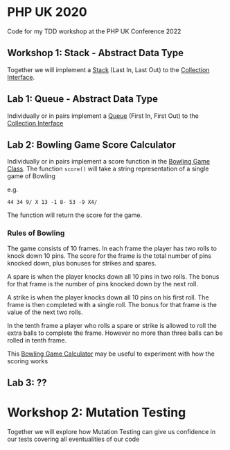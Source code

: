 # PHP UK 2020
Code for my TDD workshop at the PHP UK Conference 2022

## Workshop 1: Stack - Abstract Data Type
Together we will implement a [Stack](src/ADT/Stack.php) (Last In, Last Out) to the 
[Collection Interface](src/ADT/Collection.php).

## Lab 1: Queue - Abstract Data Type
Individually or in pairs implement a [Queue](src/ADT/Queue.php) (First In, First Out) to the 
[Collection Interface](src/ADT/Collection.php)

## Lab 2: Bowling Game Score Calculator
Individually or in pairs implement a score function in the [Bowling Game Class](src/Bowling/Game.php). The function 
`score()` will take a string representation of a single game of Bowling

e.g.
```text
44 34 9/ X 13 -1 8- 53 -9 X4/
```

The function will return the score for the game.

### Rules of Bowling
The game consists of 10 frames. In each frame the player has two rolls to knock down 10 pins. The score for the frame is
the total number of pins knocked down, plus bonuses for strikes and spares.

A spare is when the player knocks down all 10 pins in two rolls. The bonus for that frame is the number of pins knocked
down by the next roll.

A strike is when the player knocks down all 10 pins on his first roll. The frame is then completed with a single roll.
The bonus for that frame is the value of the next two rolls.

In the tenth frame a player who rolls a spare or strike is allowed to roll the extra balls to complete the frame. 
However no more than three balls can be rolled in tenth frame.

This [Bowling Game Calculator](https://www.bowlinggenius.com/) may be useful to experiment with how the scoring works

## Lab 3: ??

# Workshop 2: Mutation Testing 
Together we will explore how Mutation Testing can give us confidence in our tests covering all eventualities of our code
